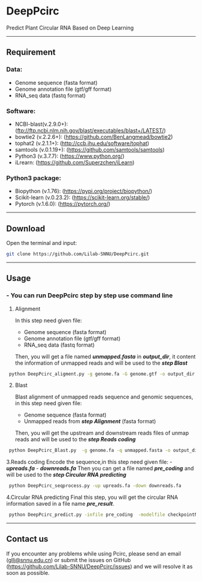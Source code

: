# DeepPcirc
Predict Plant Circular RNA Based on Deep Learning

---

## Requirement
### Data:

- Genome sequence (fasta format)
- Genome annotation file (gtf/gff format)
- RNA_seq data (fastq format)
### Software:

- NCBI-blast(v.2.9.0+):(ftp://ftp.ncbi.nlm.nih.gov/blast/executables/blast+/LATEST/)
- bowtie2 (v.2.2.6+): (https://github.com/BenLangmead/bowtie2)
- tophat2 (v.2.1.1+): (http://ccb.jhu.edu/software/tophat)
- samtools (v.0.1.19+): (https://github.com/samtools/samtools)
- Python3 (v.3.7.7): (https://www.python.org/)
- iLrearn: (https://github.com/Superzchen/iLearn)
### Python3 package:

- Biopython (v.1.76): (https://pypi.org/project/biopython/)
- Scikit-learn (v.0.23.2): (https://scikit-learn.org/stable/)
- Pytorch (v.1.6.0): (https://pytorch.org/)

---
## Download
  Open the terminal and input:
  ```bash
  git clone https://github.com/Lilab-SNNU/DeepPcirc.git
  ```
---
## Usage

### - You can run DeepPcirc step by step use command line

1. Alignment

     In this step need given file:

     - Genome sequence (fasta format)
     - Genome annotation file (gtf/gff format)
     - RNA_seq data (fastq format)

     Then, you will get a file named ***unmapped.fasta*** in ***output_dir***, it content the information of unmapped reads and will be used to the ***step Blast*** 
  ```bash
   python DeepPcirc_aligment.py -g genome.fa -G genome.gtf -o output_dir <reads_1[,reads_2]>
  ```

  2. Blast

     Blast alignment of unmapped reads sequence and genomic sequences, in this step need given file:

     - Genome sequence (fasta format)
     - Unmapped reads from ***step Alignment*** (fasta format)

     Then, you will get the upstream and downstream reads files of unmap reads  and will be used to the ***step Reads coding***
  ```bash
   python DeepPcirc_Blast.py  -g genome.fa -q unmapped.fasta -o output_dir
  ```
   3.Reads coding
      Encode the sequence,in this step need given file:
      - ***upreads.fa***
      - ***downreads.fa*** 
      Then you can get a file named ***pre_coding*** and will be used to the ***step Circular RNA predicting***

  ```bash
   python DeepPcirc_seqprocess.py -up upreads.fa -down downreads.fa
  ```
   4.Circular RNA predicting
      Final this step, you will get the circular RNA information saved in a file name ***pre_result***. 
      
  ```bash
   python DeepPcirc_predict.py -infile pre_coding  -modelfile checkpointNCP_ANF.pt -outfile pre_result
  ```
---
## Contact us

If you encounter any problems while using Pcirc, please send an email (glli@snnu.edu.cn) or submit the issues on GitHub (https://github.com/Lilab-SNNU/DeepPcirc/issues) and we will resolve it as soon as possible.
